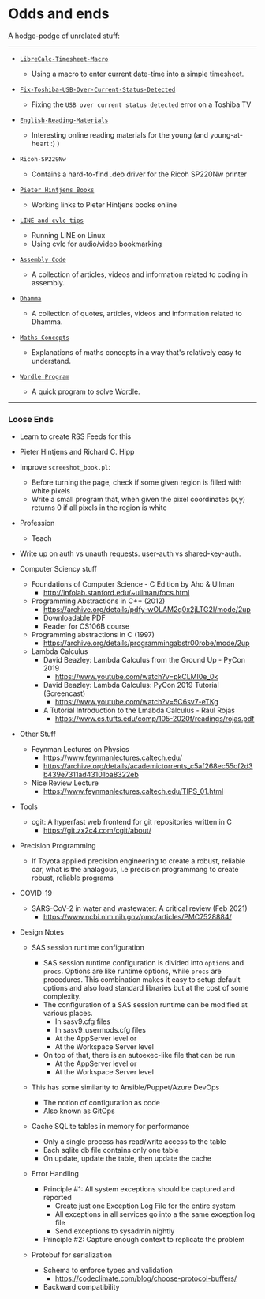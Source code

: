 # Odds and ends
A hodge-podge of unrelated stuff:

----
- [`LibreCalc-Timesheet-Macro`](LibreCalc-Timesheet-Macro.md)
    - Using a macro to enter current date-time into a simple timesheet.

- [`Fix-Toshiba-USB-Over-Current-Status-Detected`](Fix-Toshiba-USB-Over-Current-Status-Detected.md)
    - Fixing the `USB over current status detected` error on a Toshiba TV

- [`English-Reading-Materials`](English-Reading-Materials.md)
    - Interesting online reading materials for the young (and
      young-at-heart :) )

- `Ricoh-SP229Nw`
    - Contains a hard-to-find .deb driver for the Ricoh SP220Nw printer

- [`Pieter Hintjens Books`](Pieter-Hintjens-Books)
    - Working links to Pieter Hintjens books online

- [`LINE and cvlc tips`](LINE-and-cvlc-tips.md)
    - Running LINE on Linux
    - Using cvlc for audio/video bookmarking

- [`Assembly Code`](Assembly-Code.md)
    - A collection of articles, videos and information related to coding in assembly.

- [`Dhamma`](Dhamma.md)
    - A collection of quotes, articles, videos and information related to Dhamma.

- [`Maths Concepts`](Maths-Concepts.md)
    - Explanations of maths concepts in a way that's relatively easy to understand.

- [`Wordle Program`](Wordle-Program.md)
    - A quick program to solve [Wordle](https://www.nytimes.com/games/wordle/index.html).


----
### Loose Ends

- Learn to create RSS Feeds for this
- Pieter Hintjens and Richard C. Hipp
- Improve `screeshot_book.pl`:
    - Before turning the page, check if some given region is filled with
      white pixels
    - Write a small program that, when given the pixel coordinates (x,y)
      returns 0  if all pixels in the region is white
- Profession
    - Teach
- Write up on auth vs unauth requests. user-auth vs shared-key-auth.
- Computer Sciency stuff
    - Foundations of Computer Science - C Edition by Aho & Ullman
        - http://infolab.stanford.edu/~ullman/focs.html
    - Programming Abstractions in C++ (2012)
        - https://archive.org/details/pdfy-wOLAM2q0x2jLTG2I/mode/2up
        - Downloadable PDF
        - Reader for CS106B course
    - Programming abstractions in C (1997)
        - https://archive.org/details/programmingabstr00robe/mode/2up
    - Lambda Calculus
        - David Beazley: Lambda Calculus from the Ground Up - PyCon 2019
            - https://www.youtube.com/watch?v=pkCLMl0e_0k
        - David Beazley: Lambda Calculus: PyCon 2019 Tutorial (Screencast)
            - https://www.youtube.com/watch?v=5C6sv7-eTKg
        - A Tutorial Introduction to the Lmabda Calculus - Raul Rojas
            - https://www.cs.tufts.edu/comp/105-2020f/readings/rojas.pdf
- Other Stuff
    - Feynman Lectures on Physics
        - https://www.feynmanlectures.caltech.edu/
        - https://archive.org/details/academictorrents_c5af268ec55cf2d3b439e7311ad43101ba8322eb
    - Nice Review Lecture
        - https://www.feynmanlectures.caltech.edu/TIPS_01.html

- Tools
    - cgit: A hyperfast web frontend for git repositories written in C
        - https://git.zx2c4.com/cgit/about/

- Precision Programming
    - If Toyota applied precision engineering to create a robust,
      reliable car, what is the analagous, i.e precision programmang to
      create robust, reliable programs

- COVID-19
    - SARS-CoV-2 in water and wastewater: A critical review (Feb 2021)
        - https://www.ncbi.nlm.nih.gov/pmc/articles/PMC7528884/

- Design Notes

    - SAS session runtime configuration

        - SAS session runtime configuration is divided into `options` and `procs`. Options are like runtime options, while `procs` are procedures. This combination makes it easy to setup default options and also load standard libraries but at the cost of some complexity.
        - The configuration of a SAS session runtime can be modified at
          various places.
            - In sasv9.cfg files
            - In sasv9_usermods.cfg files
            - At the AppServer level or
            - At the Workspace Server level
        - On top of that, there is an autoexec-like file that can be run
            - At the AppServer level or
            - At the Workspace Server level

    - This has some similarity to Ansible/Puppet/Azure DevOps
        - The notion of configuration as code
        - Also known as GitOps

    - Cache SQLite tables in memory for performance
        - Only a single process has read/write access to the table
        - Each sqlite db file contains only one table
        - On update, update the table, then update the cache

    - Error Handling
        - Principle #1: All system exceptions should be captured and reported
            - Create just one Exception Log File for the entire system
            - All exceptions in all services go into a the same exception log file
            - Send exceptions to sysadmin nightly
        - Principle #2: Capture enough context to replicate the problem

    - Protobuf for serialization
        - Schema to enforce types and validation
            - https://codeclimate.com/blog/choose-protocol-buffers/
        - Backward compatibility


